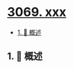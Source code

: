 # [3069. xxx](https://github.com/Tdahuyou/TNotes.leetcode/tree/main/notes/3069.%20xxx)

<!-- region:toc -->

- [1. 📝 概述](#1--概述)

<!-- endregion:toc -->

## 1. 📝 概述
